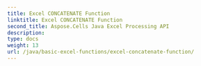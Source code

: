 ```yaml
---
title: Excel CONCATENATE Function
linktitle: Excel CONCATENATE Function
second_title: Aspose.Cells Java Excel Processing API
description: 
type: docs
weight: 13
url: /java/basic-excel-functions/excel-concatenate-function/
---
```

